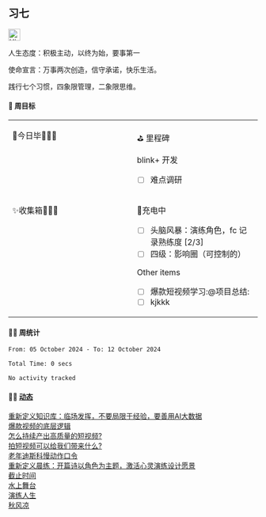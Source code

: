 ## 习七

<img src='https://qpluspicture.oss-cn-beijing.aliyuncs.com/6LjjQA/Hi.gif' alt='Hi' width="24"/>

人生态度：积极主动，以终为始，要事第一

使命宣言：万事两次创造，信守承诺，快乐生活。

践行七个习惯，四象限管理，二象限思维。

#### 🎯 周目标

<table width="960px">
<tr>
<td valign="top" width="50%">

<!-- dairy starts -->
🚩今日毕🎉🎉🎉
<!-- dairy ends -->

</td>
<td valign="top" width="50%">

⛳ 里程碑

<!-- weekly starts -->
 blink+ 开发
 - [ ] 难点调研
<!-- weekly ends -->

</td>
</tr>
<tr>
<td valign="top" width="50%">

<!-- inbox starts -->
✨收集箱️🎉🎉🎉
<!-- inbox ends -->

</td>
<td valign="top" width="50%">

<!-- habit starts -->
 🚀充电中
 - [ ] 头脑风暴：演练角色，fc 记录熟练度 [2/3]
 - [ ] 四级：影响圈（可控制的）

 Other items
 - [ ] 爆款短视频学习:@项目总结:
 - [ ] kjkkk
<!-- habit ends -->

</td>
</tr>

</table>

#### 🏊‍♂️ 周统计

<!--START_SECTION:waka-->

```txt
From: 05 October 2024 - To: 12 October 2024

Total Time: 0 secs

No activity tracked
```

<!--END_SECTION:waka-->

#### 🤾‍♂️ <a href="https://it-boyer-github.io" target="_blank">动态</a>

<!-- blog starts -->
[重新定义知识库：临场发挥，不要局限于经验，要善用AI大数据](http://it-boyer.github.io/post/%E6%97%A5%E5%BF%97%E9%9A%8F%E7%AC%94/%E9%87%8D%E6%96%B0%E5%AE%9A%E4%B9%89%E7%9F%A5%E8%AF%86%E5%BA%93/)   
[爆款视频的底层逻辑](http://it-boyer.github.io/post/%E5%AD%A6%E4%B9%A0%E7%AC%94%E8%AE%B0/%E7%9F%AD%E8%A7%86%E9%A2%91%E7%9A%84%E5%BA%95%E5%B1%82%E9%80%BB%E8%BE%91/)   
[怎么持续产出高质量的短视频?](http://it-boyer.github.io/post/%E5%AD%A6%E4%B9%A0%E7%AC%94%E8%AE%B0/%E6%8C%81%E7%BB%AD%E4%BA%A7%E5%87%BA%E9%AB%98%E8%B4%A8%E9%87%8F%E7%9A%84%E7%9F%AD%E8%A7%86%E9%A2%91/)   
[拍短视频可以给我们带来什么?](http://it-boyer.github.io/post/%E5%AD%A6%E4%B9%A0%E7%AC%94%E8%AE%B0/%E6%8B%8D%E7%9F%AD%E8%A7%86%E9%A2%91%E7%9A%84%E5%A5%BD%E5%A4%84/)   
[老年迪斯科慢动作口令](http://it-boyer.github.io/post/%E6%97%A5%E5%BF%97%E9%9A%8F%E7%AC%94/%E8%BF%AA%E6%96%AF%E7%A7%91%E8%88%9E%E6%AD%A5/)   
[重新定义晨练：开篇诗以角色为主题，激活心灵演练设计愿景](http://it-boyer.github.io/post/%E6%97%A5%E5%BF%97%E9%9A%8F%E7%AC%94/%E9%87%8D%E6%96%B0%E5%AE%9A%E4%B9%89%E6%99%A8%E7%BB%83/)   
[截止时间](http://it-boyer.github.io/post/%E6%97%A5%E5%BF%97%E9%9A%8F%E7%AC%94/%E6%88%AA%E6%AD%A2%E6%97%B6%E9%97%B4/)   
[水上舞台](http://it-boyer.github.io/post/%E6%97%A5%E5%BF%97%E9%9A%8F%E7%AC%94/%E6%B0%B4%E4%B8%8A%E8%88%9E%E5%8F%B0/)   
[演练人生](http://it-boyer.github.io/post/%E6%97%A5%E5%BF%97%E9%9A%8F%E7%AC%94/%E6%BC%94%E7%BB%83%E4%BA%BA%E7%94%9F/)   
[秋风凉](http://it-boyer.github.io/post/%E6%97%A5%E5%BF%97%E9%9A%8F%E7%AC%94/%E7%A7%8B%E9%A3%8E%E5%87%89/)   

<!-- blog ends -->

